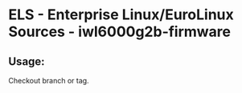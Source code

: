 # ELS - Enterprise Linux/EuroLinux Sources - iwl6000g2b-firmware
 
## Usage:
  Checkout branch or tag.
